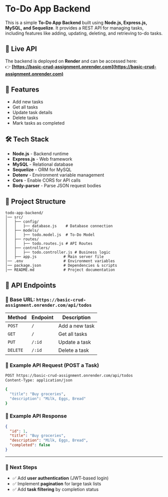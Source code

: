 # To-Do App Backend

This is a simple **To-Do App Backend** built using **Node.js, Express.js, MySQL, and Sequelize**. It provides a REST API for managing tasks, including features like adding, updating, deleting, and retrieving to-do tasks.

## 🚀 Live API

The backend is deployed on **Render** and can be accessed here:  
👉 **[https://basic-crud-assignment.onrender.com](https://basic-crud-assignment.onrender.com)**

## 📌 Features

- Add new tasks
- Get all tasks
- Update task details
- Delete tasks
- Mark tasks as completed

## 🛠 Tech Stack

- **Node.js** - Backend runtime
- **Express.js** - Web framework
- **MySQL** - Relational database
- **Sequelize** - ORM for MySQL
- **Dotenv** - Environment variable management
- **Cors** - Enable CORS for API calls
- **Body-parser** - Parse JSON request bodies

## 📂 Project Structure

```
todo-app-backend/
│── src/
│   ├── config/
│   │   ├── database.js    # Database connection
│   ├── models/
│   │   ├── todo.model.js  # To-Do Model
│   ├── routes/
│   │   ├── todo.routes.js # API Routes
│   ├── controllers/
│   │   ├── todo.controller.js # Business logic
│   ├── app.js            # Main server file
│── .env                  # Environment variables
│── package.json          # Dependencies & scripts
│── README.md             # Project documentation
```

## 🚀 API Endpoints

### 🎯 Base URL: `https://basic-crud-assignment.onrender.com/api/todos`

| Method   | Endpoint | Description    |
| -------- | -------- | -------------- |
| `POST`   | `/`      | Add a new task |
| `GET`    | `/`      | Get all tasks  |
| `PUT`    | `/:id`   | Update a task  |
| `DELETE` | `/:id`   | Delete a task  |

### 🔹 Example API Request (POST a Task)

```sh
POST https://basic-crud-assignment.onrender.com/api/todos
Content-Type: application/json

{
  "title": "Buy groceries",
  "description": "Milk, Eggs, Bread"
}
```

### 🔹 Example API Response

```json
{
  "id": 1,
  "title": "Buy groceries",
  "description": "Milk, Eggs, Bread",
  "completed": false
}
```

---

### 🚀 Next Steps

- ✅ Add **user authentication** (JWT-based login)
- ✅ Implement **pagination** for large task lists
- ✅ Add **task filtering** by completion status
